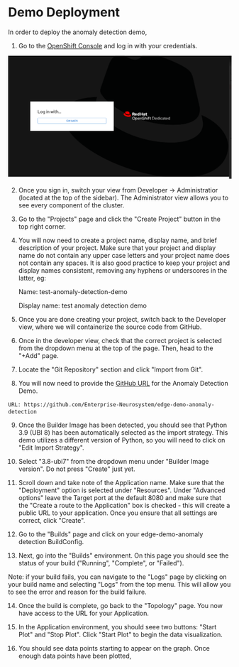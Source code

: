 # Demo Deployment

In order to deploy the anomaly detection demo, 

  1. Go to the [OpenShift Console](https://console-openshift-console.apps.ieee.8goc.p1.openshiftapps.com/) and log in with your credentials. 

![alt-text](./images/deployment-1.png "image_tooltip")

  2. Once you sign in, switch your view from Developer -> Administratior (located at the top of the sidebar). The Administrator view allows you to see every component of the cluster.


  3. Go to the "Projects" page and click the "Create Project" button in the top right corner.


  4. You will now need to create a project name, display name, and brief description of your project. Make sure that your project and display name do not contain any upper case letters and your project name does not contain any spaces. It is also good practice to keep your project and display names consistent, removing any hyphens or underscores in the latter, eg: 
  
     Name: test-anomaly-detection-demo
  
     Display name: test anomaly detection demo
  
  5. Once you are done creating your project, switch back to the Developer view, where we will containerize the source code from GitHub. 


  6. Once in the developer view, check that the correct project is selected from the dropdown menu at the top of the page. Then, head to the "+Add" page.


  7. Locate the "Git Repository" section and click "Import from Git". 


  8. You will now need to provide the [GitHub URL](https://github.com/Enterprise-Neurosystem/edge-demo-anomaly-detection) for the Anomaly Detection Demo. 
  
    URL: https://github.com/Enterprise-Neurosystem/edge-demo-anomaly-detection
  
  9. Once the Builder Image has been detected, you should see that Python 3.9 (UBI 8) has been automatically selected as the import strategy. This demo utilizes a different version of Python, so you will need to click on "Edit Import Strategy". 


  10. Select "3.8-ubi7" from the dropdown menu under "Builder Image version". Do not press "Create" just yet. 


  11. Scroll down and take note of the Application name. Make sure that the "Deployment" option is selected under "Resources". Under "Advanced options" leave the Target port at the default 8080 and make sure that the "Create a route to the Application" box is checked - this will create a public URL to your application. Once you ensure that all settings are correct, click "Create". 


  12. Go to the "Builds" page and click on your edge-demo-anomaly detection BuildConfig. 


  13. Next, go into the "Builds" environment. On this page you should see the status of your build ("Running", "Complete", or "Failed"). 



  Note: if your build fails, you can navigate to the "Logs" page by clicking on your build name and selecting "Logs" from the top menu. This will allow you to see the error and reason for the build failure. 
  
  14. Once the build is complete, go back to the "Topology" page. You now have access to the URL for your Application. 


  15. In the Application environment, you should seee two buttons: "Start Plot" and "Stop Plot". Click "Start Plot" to begin the data visualization. 


  16. You should see data points starting to appear on the graph. Once enough data points have been plotted,



